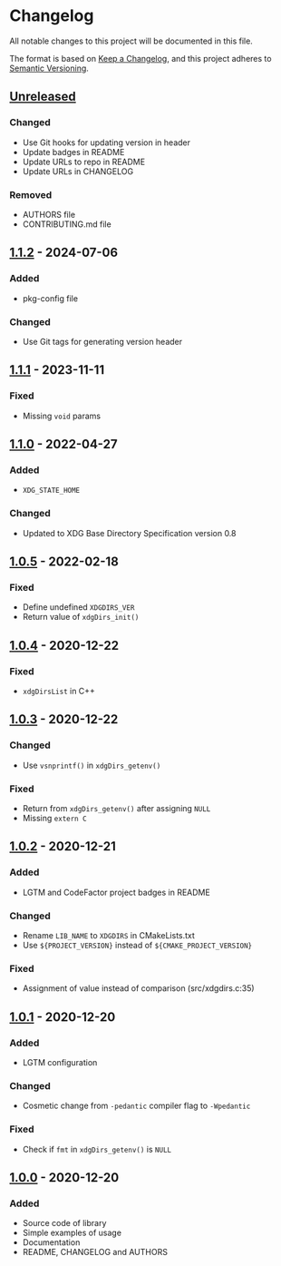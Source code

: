 Changelog
=========

All notable changes to this project will be documented in this file.

The format is based on [Keep a Changelog](https://keepachangelog.com/en/1.1.0/),
and this project adheres to [Semantic Versioning](https://semver.org/spec/v2.0.0.html).

## [Unreleased]
### Changed

- Use Git hooks for updating version in header
- Update badges in README
- Update URLs to repo in README
- Update URLs in CHANGELOG

### Removed

- AUTHORS file
- CONTRIBUTING.md file

## [1.1.2] - 2024-07-06
### Added

- pkg-config file

### Changed

- Use Git tags for generating version header

## [1.1.1] - 2023-11-11
### Fixed

- Missing `void` params

## [1.1.0] - 2022-04-27
### Added

- `XDG_STATE_HOME`

### Changed

- Updated to XDG Base Directory Specification version 0.8

## [1.0.5] - 2022-02-18
### Fixed

- Define undefined `XDGDIRS_VER`
- Return value of `xdgDirs_init()`

## [1.0.4] - 2020-12-22
### Fixed

- `xdgDirsList` in C++

## [1.0.3] - 2020-12-22
### Changed

- Use `vsnprintf()` in `xdgDirs_getenv()`

### Fixed

- Return from `xdgDirs_getenv()` after assigning `NULL`
- Missing `extern C`

## [1.0.2] - 2020-12-21
### Added

- LGTM and CodeFactor project badges in README

### Changed

- Rename `LIB_NAME` to `XDGDIRS` in CMakeLists.txt
- Use `${PROJECT_VERSION}` instead of `${CMAKE_PROJECT_VERSION}`

### Fixed

- Assignment of value instead of comparison (src/xdgdirs.c:35)

## [1.0.1] - 2020-12-20
### Added

- LGTM configuration

### Changed

- Cosmetic change from `-pedantic` compiler flag to `-Wpedantic`

### Fixed

- Check if `fmt` in `xdgDirs_getenv()` is `NULL`

## [1.0.0] - 2020-12-20
### Added

- Source code of library
- Simple examples of usage
- Documentation
- README, CHANGELOG and AUTHORS

##
[unreleased]: https://github.com/Jorenar/libXDGdirs/compare/v1.1.2...HEAD
[1.1.2]: https://github.com/Jorenar/libXDGdirs/compare/v1.1.1...v1.1.2
[1.1.1]: https://github.com/Jorenar/libXDGdirs/compare/v1.1.0...v1.1.1
[1.1.0]: https://github.com/Jorenar/libXDGdirs/compare/v1.0.5...v1.1.0
[1.0.5]: https://github.com/Jorenar/libXDGdirs/compare/v1.0.4...v1.0.5
[1.0.4]: https://github.com/Jorenar/libXDGdirs/compare/v1.0.3...v1.0.4
[1.0.3]: https://github.com/Jorenar/libXDGdirs/compare/v1.0.2...v1.0.3
[1.0.2]: https://github.com/Jorenar/libXDGdirs/compare/v1.0.1...v1.0.2
[1.0.1]: https://github.com/Jorenar/libXDGdirs/compare/v1.0.0...v1.0.1
[1.0.0]: https://github.com/Jorenar/libXDGdirs/releases/tag/v1.0.0
